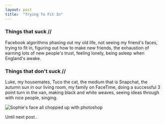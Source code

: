 ```yaml
---
layout: post
title:  "Trying To Fit In"
---
```


### Things that suck // 

Facebook algorithms phasing out my old life, not seeing my friend's faces, trying to fit in, figuring out how to make new friends, the exhaustion of earning lots of new people's trust, feeling lonely, being asleep when England's awake.

### Things that don't suck // 

Luke, my housemates, Tuco the cat, the medium that is Snapchat, the autumn sun in our living room, my family on FaceTime, doing a successful 3 point turn in the van, making black and white weaves, seeing ideas through with nice people, singing.

![Sophie's face all chopped up with photoshop](https://scontent.fakl1-1.fna.fbcdn.net/t31.0-8/13243985_10207806562374722_2228423370499034150_o.jpg "Confused")

Until next post..